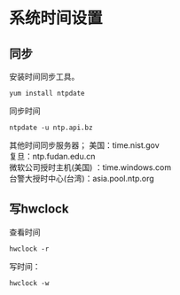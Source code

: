 # 系统时间设置

## 同步
安装时间同步工具。
```
yum install ntpdate 
```
同步时间
```
ntpdate -u ntp.api.bz
```
其他时间同步服务器； 
美国：time.nist.gov   
复旦：ntp.fudan.edu.cn   
微软公司授时主机(美国) ：time.windows.com   
台警大授时中心(台湾)：asia.pool.ntp.org  

## 写hwclock 
查看时间
```
hwclock -r
```
写时间：
```
hwclock -w
```


